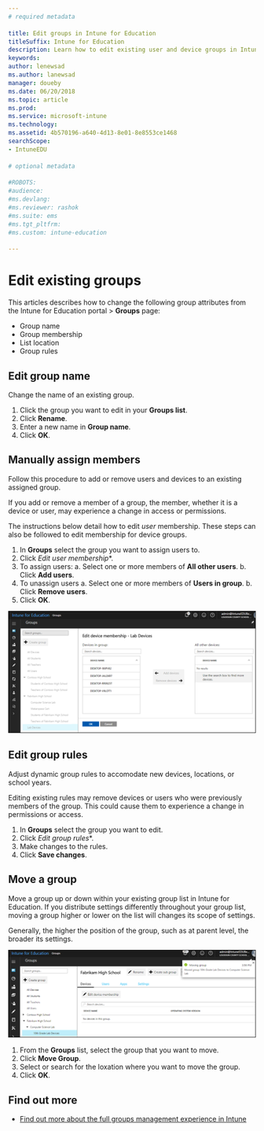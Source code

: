 ```yaml
---
# required metadata

title: Edit groups in Intune for Education
titleSuffix: Intune for Education
description: Learn how to edit existing user and device groups in Intune for Education.
keywords:
author: lenewsad
ms.author: lanewsad
manager: doueby
ms.date: 06/20/2018
ms.topic: article
ms.prod:
ms.service: microsoft-intune
ms.technology:
ms.assetid: 4b570196-a640-4d13-8e01-8e8553ce1468
searchScope:
- IntuneEDU

# optional metadata

#ROBOTS:
#audience:
#ms.devlang:
#ms.reviewer: rashok
#ms.suite: ems
#ms.tgt_pltfrm:
#ms.custom: intune-education

---
```


# Edit existing groups

This articles describes how to change the following group attributes from the Intune for Education portal > **Groups** page:

* Group name
* Group membership
* List location
* Group rules 

## Edit group name   
Change the name of an existing group.
1. Click the group you want to edit in your **Groups list**.
2. Click **Rename**.
3. Enter a new name in **Group name**.
4. Click **OK**.

## Manually assign members  
Follow this procedure to add or remove users and devices to an existing assigned group.

If you add or remove a member of a group, the member, whether it is a device or user, may experience a change in access or permissions.

The instructions below detail how to edit *user* membership. These steps can also be followed to edit membership for device groups.

1. In **Groups** select the group you want to assign users to. 
2. Click *Edit user membership**.
3. To assign users:
    a. Select one or more members of **All other users**. 
    b. Click **Add users**. 
4. To unassign users
    a. Select one or more members of **Users in group**.
    b. Click **Remove users**.
5. Click **OK**.

![Editing devices in a group](./media/groups-008-edit-group-membership.png)


## Edit group rules  
Adjust dynamic group rules to accomodate new devices, locations, or school years.

Editing existing rules may remove devices or users who were previously members of the group. This could cause them to experience a change in permissions or access. 

1. In **Groups** select the group you want to edit.
2. Click *Edit group rules**.
3. Make changes to the rules. 
4. Click **Save changes**.  

## Move a group  

Move a group up or down within your existing group list in Intune for Education. If you distribute settings differently throughout your group list, moving a group higher or lower on the list will changes its scope of settings.

Generally, the higher the position of the group, such as at parent level, the broader its settings.

  ![Move group buttons encircled in red](./media/groups-010-move-groups.png)

1. From the **Groups** list, select the group that you want to move.
3. Click **Move Group**.
4. Select or search for the loxation where you want to move the group. 
5.	Click **OK**.

## Find out more  

- [Find out more about the full groups management experience in Intune](https://docs.microsoft.com/intune/deploy-use/use-groups-to-manage-users-and-devices-with-microsoft-intune)
